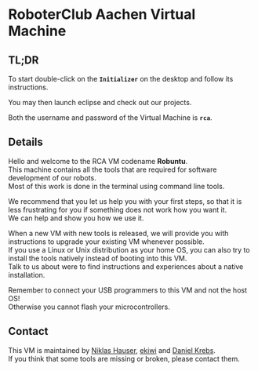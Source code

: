 RoboterClub Aachen Virtual Machine
==================================

TL;DR
-----

To start double-click on the **`Initializer`** on the desktop and follow its instructions.

You may then launch eclipse and check out our projects.

Both the username and password of the Virtual Machine is **`rca`**.


Details
-------

Hello and welcome to the RCA VM codename **Robuntu**.  
This machine contains all the tools that are required for software development
of our robots.  
Most of this work is done in the terminal using command line tools.

We recommend that you let us help you with your first steps, so that it is less
frustrating for you if something does not work how you want it.  
We can help and show you how we use it.

When a new VM with new tools is released, we will provide you with instructions
to upgrade your existing VM whenever possible.  
If you use a Linux or Unix distribution as your home OS, you can also try to install the
tools natively instead of booting into this VM.  
Talk to us about were to find instructions and experiences about a native installation.

Remember to connect your USB programmers to this VM and not the host OS!  
Otherwise you cannot flash your microcontrollers.


Contact
-------

This VM is maintained by
[Niklas Hauser](mailto:niklas.hauser@rwth-aachen.de?subject=Robuntu),
[ekiwi](mailto:electron.kiwi@gmail.com?subject=Robuntu) and
[Daniel Krebs](mailto:github@daniel-krebs.net?subject=Robuntu).  
If you think that some tools are missing or broken, please contact them.

